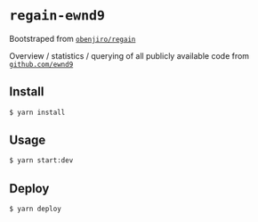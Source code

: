 # `regain-ewnd9`

Bootstraped from [`obenjiro/regain`](https://github.com/obenjiro/regain)

Overview / statistics / querying of all publicly available code from [`github.com/ewnd9`](https://github.com/ewnd9)

## Install

```sh
$ yarn install
```

## Usage

```sh
$ yarn start:dev
```

## Deploy

```sh
$ yarn deploy
```
